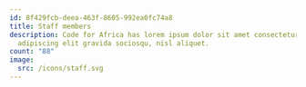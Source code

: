 ```yaml
---
id: 8f429fcb-deea-463f-8605-992ea0fc74a8
title: Staff members
description: Code for Africa has lorem ipsum dolor sit amet consectetur
  adipiscing elit gravida sociosqu, nisl aliquet.
count: "88"
image:
  src: /icons/staff.svg
---
```

